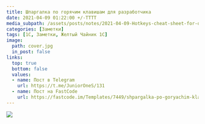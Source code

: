 ```yaml
---
title: Шпаргалка по горячим клавишам для разработчика
date: 2021-04-09 01:22:00 +/-TTTT
media_subpath: /assets/posts/notes/2021-04-09-Hotkeys-cheat-sheet-for-developer-ones/
categories: [Заметки]
tags: [1С, Заметки, Желтый Чайник 1С]
image:
  path: cover.jpg
  in_post: false
links:
  top: true
  bottom: false
  values:
  - name: Пост в Telegram
    url: https://t.me/JuniorOneS/131
  - name: Пост на FastCode
    url: https://fastcode.im/Templates/7449/shpargalka-po-goryachim-klavisham-dlya-razrabotchika-1s
---
```


![](cover.jpg)